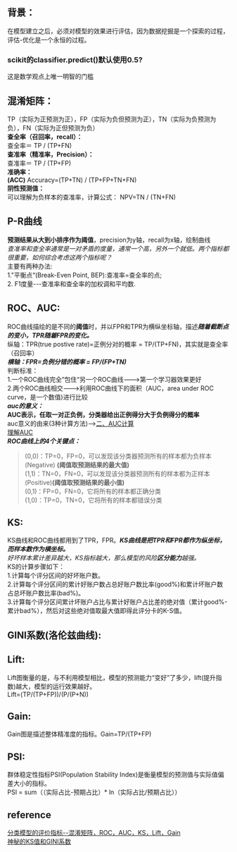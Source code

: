 ## 背景：  
在模型建立之后，必须对模型的效果进行评估，因为数据挖掘是一个探索的过程，评估-优化是一个永恒的过程。

### scikit的classifier.predict()默认使用0.5?  
这是数学观点上唯一明智的门槛

## 混淆矩阵： 
TP（实际为正预测为正），FP（实际为负但预测为正），TN（实际为负预测为负），FN（实际为正但预测为负）  
**查全率（召回率，recall）：**  
查全率＝ TP / (TP+FN)  
**查准率（精准率，Precision）：**  
查准率＝ TP / (TP+FP)  
**准确率：**  
**(ACC)** Accuracy=(TP+TN) / (TP+FP+TN+FN)  
**阴性预测值：**  
可以理解为负样本的查准率，计算公式：
NPV=TN / (TN+FN)  
## P-R曲线
**预测结果从大到小排序作为阈值**，precision为y轴，recall为x轴，绘制曲线  
*查准率和查全率通常是一对矛盾的度量，通常一个高，另外一个就低。两个指标都很重要，如何综合考虑这两个指标呢？*  
主要有两种办法:  
1."平衡点“(Break-Even Point, BEP):查准率=查全率的点;  
2. F1度量---查准率和查全率的加权调和平均数.  

## ROC、AUC:
ROC曲线描绘的是不同的**阈值**时，并以FPR和TPR为横纵坐标轴，描述***随着截断点的变小，TPR随着FPR的变化。***    
纵轴：TPR(true postive rate)=正例分对的概率 = TP/(TP+FN)，其实就是查全率（召回率）       
***横轴：FPR=负例分错的概率 = FP/(FP+TN)***    
判断标准：  
1.一个ROC曲线完全”包住“另一个ROC曲线--->第一个学习器效果更好  
2.两个ROC曲线相交--->利用ROC曲线下的面积（AUC，area under ROC curve，是一个数值)进行比较  
***auc的意义：***  
**AUC表示，任取一对正负例，分类器给出正例得分大于负例得分的概率**  
auc意义的由来(3种计算方法)-->[二、AUC计算 ](https://blog.csdn.net/u013385925/article/details/80385873)   
[理解AUC](https://www.cnblogs.com/van19/p/5494908.html)  
***ROC曲线上的4个关键点：***  
> (0,0)：TP=0，FP=0，可以发现该分类器预测所有的样本都为负样本(Negative) **(阈值取预测结果的最大值)**     
(1,1)：TN=0，FN=0，可以发现该分类器预测所有的样本都为正样本(Positive)**(阈值取预测结果的最小值)**      
(0,1)：FP=0，FN=0，它将所有的样本都正确分类  
(1,0)：TP=0，TN=0，它将所有的样本都错误分类

## KS: 
KS曲线和ROC曲线都用到了TPR，FPR。***KS曲线是把TPR和FPR都作为纵坐标，而样本数作为横坐标。***    
*好坏样本累计差异越大，KS指标越大，那么模型的风险**区分能力**越强。*   
KS的计算步骤如下：   
1.计算每个评分区间的好坏账户数。   
2.计算每个评分区间的累计好账户数占总好账户数比率(good%)和累计坏账户数占总坏账户数比率(bad%)。   
3.计算每个评分区间累计坏账户占比与累计好账户占比差的绝对值（累计good%-累计bad%），然后对这些绝对值取最大值即得此评分卡的K-S值。

## GINI系数(洛伦兹曲线): 


## Lift: 
Lift图衡量的是，与不利用模型相比，模型的预测能力“变好”了多少，lift(提升指数)越大，模型的运行效果越好。  
Lift=(TP/(TP+FP))/(P/(P+N))  

## Gain: 
Gain图是描述整体精准度的指标。Gain=TP/(TP+FP)  

## PSI:  
群体稳定性指标PSI(Population Stability Index)是衡量模型的预测值与实际值偏差大小的指标。  
PSI = sum（（实际占比-预期占比）* ln（实际占比/预期占比））  







## reference
[分类模型的评价指标--混淆矩阵，ROC，AUC，KS，Lift，Gain](https://blog.csdn.net/shy19890510/article/details/79501582)  
[神秘的KS值和GINI系数](https://blog.csdn.net/u013421629/article/details/78217498)  
